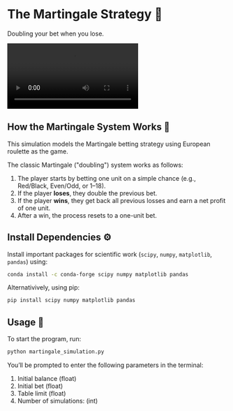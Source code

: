 # The Martingale Strategy 🎰

Doubling your bet when you lose.

<video controls src="martingale_simulation.MP4" title="Simulation"></video>

## How the Martingale System Works 📘

This simulation models the Martingale betting strategy using European roulette as the game.

The classic Martingale ("doubling") system works as follows:
1. The player starts by betting one unit on a simple chance (e.g., Red/Black, Even/Odd, or 1–18).
2. If the player **loses**, they double the previous bet.
3. If the player **wins**, they get back all previous losses and earn a net profit of one unit.
4. After a win, the process resets to a one-unit bet.

## Install Dependencies :gear:
Install important packages for scientific work (`scipy`, `numpy`, `matplotlib`, `pandas`) using:

```bash
conda install -c conda-forge scipy numpy matplotlib pandas
```  
Alternativively, using pip:
```bash
pip install scipy numpy matplotlib pandas
```  

## Usage :rocket:

 To start the program, run:
 ```bash
python martingale_simulation.py
```  

You’ll be prompted to enter the following parameters in the terminal:

 1. Initial balance (float)
 2. Initial bet (float)
 3. Table limit (float)
 4. Number of simulations: (int)










